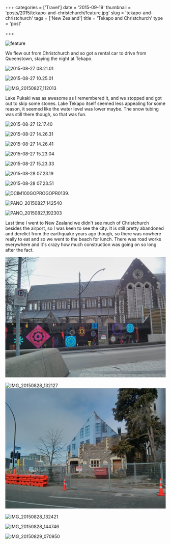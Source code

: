 +++
categories = ['Travel']
date = '2015-09-19'
thumbnail = 'posts/2015/tekapo-and-christchurch/feature.jpg'
slug = 'tekapo-and-christchurch'
tags = ['New Zealand']
title = 'Tekapo and Christchurch'
type = 'post'

+++

![feature](feature.jpg)

We flew out from Christchurch and so got a rental car to drive from Queenstown, staying the night at Tekapo.

![2015-08-27 08.21.01](2015-08-27-08-21-01.jpg " Bungee outside Queenstown")

![2015-08-27 10.25.01](2015-08-27-10-25-01.jpg " Lindis Pass")

![IMG_20150827_112013](img_20150827_112013.jpg " Old Cromwell Town Historic Reserve")

Lake Pukaki was as awesome as I remembered it, and we stopped and got out to skip some stones. Lake Tekapo itself seemed less appealing for some reason, it seemed like the water level was lower maybe. The snow tubing was still there though, so that was fun.

![2015-08-27 12.17.40](2015-08-27-12-17-40.jpg)

![2015-08-27 14.26.31](2015-08-27-14-26-31.jpg " Snow tubing")

![2015-08-27 14.26.41](2015-08-27-14-26-41.jpg " Snow tubing")

![2015-08-27 15.23.04](2015-08-27-15-23-04.jpg)

![2015-08-27 15.23.33](2015-08-27-15-23-33.jpg)

![2015-08-28 07.23.19](2015-08-28-07-23-19.jpg " Church of the Good Shepherd")

![2015-08-28 07.23.51](2015-08-28-07-23-51.jpg " Church of the Good Shepherd")

![DCIM100GOPROGOPR0139.](gopr0139.jpg)

![PANO_20150827_142540](pano_20150827_142540.jpg)

![PANO_20150827_192303](pano_20150827_192303.jpg " Jade Palace Chinese Restaurant")

Last time I went to New Zealand we didn't see much of Christchurch besides the airport, so I was keen to see the city. It is still pretty abandoned and derelict from the earthquake years ago though, so there was nowhere really to eat and so we went to the beach for lunch. There was road works everywhere and it's crazy how much construction was going on so long after the fact.

![IMG_20150828_132123](img_20150828_132123.jpg " Boarded up Cathedral")

![IMG_20150828_132127](img_20150828_132127.jpg)![IMG_20150828_132414](img_20150828_132414.jpg)

![IMG_20150828_132421](img_20150828_132421.jpg)

![IMG_20150828_144746](img_20150828_144746.jpg " Beach at Christchurch")

![IMG_20150829_070950](img_20150829_070950.jpg " Flight home")